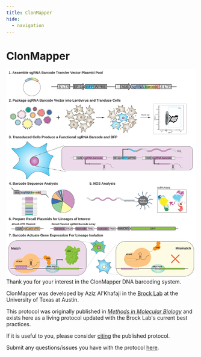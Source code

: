 ```yaml
---
title: ClonMapper
hide:
  - navigation
---
```


# ClonMapper


<img src="assets/svg/clonmapper.svg" width='600' style='background-color: white;' align="left">

Thank you for your interest in the ClonMapper DNA barcoding system.

ClonMapper was developed by Aziz Al'Khafaji in the [Brock Lab](https://brocklab.com) at the University of Texas at Austin.

This protocol was originally published in [*Methods in Molecular Biology*](https://doi.org/10.1007/978-1-0716-1811-0_8) and exists here as a living protocol updated with the Brock Lab's current best practices.

If it is useful to you, please consider [citing](citation) the published protocol.

Submit any questions/issues you have with the protocol [here](https://github.com/brocklab/clonmapper/issues).



